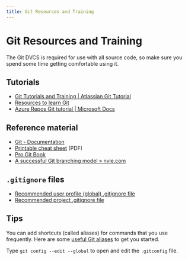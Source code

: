 ```yaml
---
title: Git Resources and Training
---
```


# Git Resources and Training

The Git DVCS is required for use with all source code, so make sure you spend some time getting comfortable using it.

## Tutorials

* [Git Tutorials and Training | Atlassian Git Tutorial](https://www.atlassian.com/git/tutorials)
* [Resources to learn Git](https://try.github.io/)
* [Azure Repos Git tutorial | Microsoft Docs](https://docs.microsoft.com/en-us/azure/devops/repos/git/gitworkflow?view=azure-devops)

## Reference material

* [Git - Documentation](https://git-scm.com/doc)
* [Printable cheat sheet](https://services.github.com/on-demand/downloads/github-git-cheat-sheet.pdf) (PDF)
* [Pro Git Book](https://git-scm.com/book/en/v2)
* [A successful Git branching model » nvie.com](https://nvie.com/posts/a-successful-git-branching-model/)

## `.gitignore` files

* [Recommended user profile (global) .gitignore file](https://bitbucket.org/snippets/gaepdit/KeaBg8)
* [Recommended project .gitignore file](https://bitbucket.org/snippets/gaepdit/de9zj)

## Tips

You can add shortcuts (called aliases) for commands that you use frequently. Here are some [useful Git aliases](https://bitbucket.org/snippets/gaepdit/ke8og4/git-useful-aliases) to get you started.

Type `git config --edit --global` to open and edit the `.gitconfig` file.

